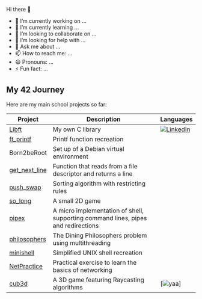 Hi there 👋

- 🔭 I’m currently working on ...
- 🌱 I’m currently learning ...
- 👯 I’m looking to collaborate on ...
- 🤔 I’m looking for help with ...
- 💬 Ask me about ...
- 📫 How to reach me: ...
- 😄 Pronouns: ...
- ⚡ Fun fact: ...

## My 42 Journey
Here are my main school projects so far:

| Project | Description | Languages |
|---------|------------|------------|
| [Libft](https://github.com/renatomotamanuel/42lisboa/tree/master/CommonCore/Rank00/Libft) | My own C library | [![LinkedIn](https://img.shields.io/badge/LinkedIn-0077B5?style=for-the-badge&logo=linkedin&logoColor=whitedef)](https://www.linkedin.com/in/margarida-matias-724190251/) |
| [ft_printf](https://github.com/renatomotamanuel/42lisboa/tree/master/CommonCore/Rank01/ft_printf) | Printf function recreation | |
| Born2beRoot | Set up of a Debian virtual environment | |
| [get_next_line](https://github.com/renatomotamanuel/42lisboa/tree/master/CommonCore/Rank01/get_next_line) | Function that reads from a file descriptor and returns a line | |
| [push_swap](https://github.com/renatomotamanuel/42lisboa/tree/master/CommonCore/Rank02/push_swap) | Sorting algorithm with restricting rules | |
| [so_long](https://github.com/renatomotamanuel/42lisboa/tree/master/CommonCore/Rank02/so_long) | A small 2D game | |
| [pipex](https://github.com/renatomotamanuel/42lisboa/tree/master/CommonCore/Rank02/pipex) | A micro implementation of shell, supporting command lines, pipes and redirections | |
| [philosophers](https://github.com/renatomotamanuel/42lisboa/tree/master/CommonCore/Rank03/philosophers) | The Dining Philosophers problem using multithreading | |
| [minishell](https://github.com/renatomotamanuel/42lisboa/tree/master/CommonCore/Rank03/minishell) | Simplified UNIX shell recreation | |
| [NetPractice](https://github.com/renatomotamanuel/42lisboa/tree/master/CommonCore/Rank04/netpractice) | Practical exercise to learn the basics of networking | |
| [cub3d](https://github.com/renatomotamanuel/42lisboa/tree/master/CommonCore/Rank04/cub3d) | A 3D game featuring Raycasting algorithms |  [![yaa](https://skillicons.dev/icons?i=cpp)] |
